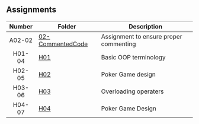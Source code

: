 ## Assignments

| Number | Folder | Description |
| :----: | ------ | ----------- |
|    A02-02    |    [02-CommentedCode](https://github.com/JoshCAtl/2143-OOP-Cupp/tree/master/Assignments/02-CommentedCode)    |      Assignment to ensure proper commenting       |
|    H01-04     |   [H01](https://github.com/JoshCAtl/2143-OOP-Cupp/blob/master/Assignments/H01/README.md)   |      Basic OOP terminology      |
|   H02-05    |   [H02](https://github.com/JoshCAtl/2143-OOP-Cupp/tree/master/Assignments/H02)    |   Poker Game design           |
|   H03-06    |   [H03](https://github.com/JoshCAtl/2143-OOP-Cupp/tree/master/Assignments/H03)    | Overloading operaters
|   H04-07    |   [H04](https://github.com/JoshCAtl/2143-OOP-Cupp/tree/master/Assignments/H04)    | Poker Game Design           |
